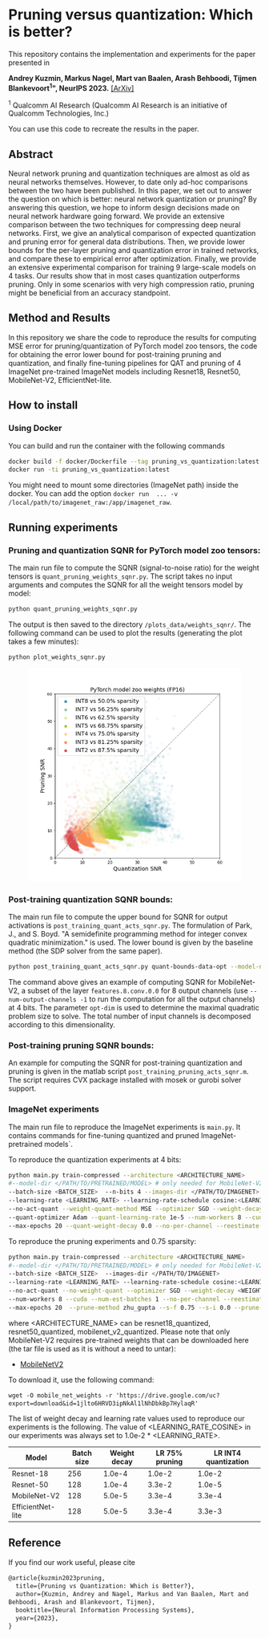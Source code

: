 # Pruning versus quantization: Which is better?
This repository contains the implementation and experiments for the paper presented in

**Andrey Kuzmin, Markus Nagel, Mart van Baalen, Arash Behboodi, Tijmen Blankevoort<sup>1</sup>", NeurIPS 2023.** 
[[ArXiv]](https://arxiv.org/pdf/2307.02973.pdf)

<sup>1</sup> Qualcomm AI Research (Qualcomm AI Research is an initiative of Qualcomm Technologies, Inc.)

You can use this code to recreate the results in the paper.

## Abstract
Neural network pruning and quantization techniques are almost as old as neural networks themselves. However, to date only ad-hoc comparisons between the two have been published. In this paper, we set out to answer the question on which is better: neural network quantization or pruning? By answering this question, we hope to inform design decisions made on neural network hardware going forward. 
We provide an extensive comparison between the two techniques for compressing deep neural networks. 
First, we give an analytical comparison of expected quantization and pruning error for general data distributions.
Then, we provide lower bounds for the per-layer pruning and quantization error in trained networks, and compare these to empirical error after optimization.
Finally, we provide an extensive experimental comparison for training 9 large-scale models on 4 tasks.
Our results show that in most cases quantization outperforms pruning. Only in some scenarios with very high compression ratio, pruning might be beneficial from an accuracy standpoint.

## Method and Results

In this repository we share the code to reproduce the results for computing MSE error for pruning/quantization of PyTorch model zoo tensors, the code for obtaining the error lower bound for post-training pruning and quantization, and finally fine-tuning pipelines for QAT and pruning of 4 ImageNet pre-trained ImageNet models including  Resnet18, Resnet50, MobileNet-V2, EfficientNet-lite.

## How to install

### Using Docker

You can build and run the container with the following commands

```bash
docker build -f docker/Dockerfile --tag pruning_vs_quantization:latest .
docker run -ti pruning_vs_quantization:latest
```

You might need to mount some directories (ImageNet path) inside the docker. You can add the option `docker run  ... -v /local/path/to/imagenet_raw:/app/imagenet_raw`.

## Running experiments
### Pruning and quantization SQNR for PyTorch model zoo tensors:
The main run file to compute the SQNR (signal-to-noise ratio) for the weight tensors is 
`quant_pruning_weights_sqnr.py`. The script takes no input arguments and computes the SQNR for all the weight tensors model by model:
```bash
python quant_pruning_weights_sqnr.py
```
The output is then saved to the directory `/plots_data/weights_sqnr/`. The following command can be used to plot the results (generating the plot takes a few minutes):
```bash
python plot_weights_sqnr.py
```

<p align="center">
    <img src="img/pytorch_model_zoo_sqnr.png " width="425"/>
</p>

### Post-training quantization SQNR bounds:
The main run file to compute the upper bound for SQNR for output activations is `post_training_quant_acts_sqnr.py`. The formulation of Park, J., and S. Boyd. "A semidefinite programming method for integer convex quadratic minimization." is used. The lower bound is given by the baseline method (the SDP solver from the same paper). 
```bash
python post_training_quant_acts_sqnr.py quant-bounds-data-opt --model-name mobilenet_v2 --range-search-method MSE --num-output-channels 8 --layer-name features.8.conv.0.0 --n-bits 4 --opt-dim 32 --verbose-solvers --image-net-dir </PATH/TO/IMAGENET>
```
The command above gives an example of computing SQNR for MobileNet-V2, a subset of the layer `features.8.conv.0.0` for 8 output channels (use `--num-output-channels -1` to run the computation for all the output channels) at 4 bits. The parameter `opt-dim` is used to determine the maximal quadratic problem size to solve. The total number of input channels is decomposed according to this dimensionality.

### Post-training pruning SQNR bounds:
An example for computing the SQNR for post-training quantization and pruning is given in the matlab script `post_training_pruning_acts_sqnr.m`. The script requires CVX package installed with mosek or gurobi solver support.   

### ImageNet experiments
The main run file to reproduce the ImageNet experiments is `main.py`. 
It contains commands for fine-tuning quantized and pruned ImageNet-pretrained models`.

To reproduce the quantization experiments at 4 bits:
```bash
python main.py train-compressed --architecture <ARCHITECTURE_NAME> 
#--model-dir </PATH/TO/PRETRAINED/MODEL> # only needed for MobileNet-V2
--batch-size <BATCH_SIZE>  --n-bits 4 --images-dir </PATH/TO/IMAGENET>
--learning-rate <LEARNING_RATE> --learning-rate-schedule cosine:<LEARNING_RATE_COSINE>   
--no-act-quant --weight-quant-method MSE --optimizer SGD --weight-decay <WEIGHT_DECAY> --sep-quant-optimizer 
--quant-optimizer Adam --quant-learning-rate 1e-5 --num-workers 8 --cuda --num-est-batches 1 
--max-epochs 20 --quant-weight-decay 0.0 --no-per-channel --reestimate-bn-stats
 ```

To reproduce the pruning experiments and 0.75 sparsity:
```bash
python main.py train-compressed --architecture <ARCHITECTURE_NAME> 
#--model-dir </PATH/TO/PRETRAINED/MODEL> # only needed for MobileNet-V2 
--batch-size <BATCH_SIZE>  --images-dir </PATH/TO/IMAGENET>
--learning-rate <LEARNING_RATE> --learning-rate-schedule cosine:<LEARNING_RATE_COSINE> 
--no-act-quant --no-weight-quant --optimizer SGD --weight-decay <WEIGHT_DECAY> --no-sep-quant-optimizer 
--num-workers 8 --cuda --num-est-batches 1 --no-per-channel --reestimate-bn-stats
--max-epochs 20  --prune-method zhu_gupta --s-f 0.75 --s-i 0.0 --prune-epoch-start 0 --prune-last-epoch 15 
 ```

where <ARCHITECTURE_NAME> can be resnet18_quantized, resnet50_quantized, mobilenet_v2_quantized. 
Please note that only MobileNet-V2 requires pre-trained weights that can be downloaded here (the tar file is used as it is without a need to untar):
- [MobileNetV2](https://drive.google.com/open?id=1jlto6HRVD3ipNkAl1lNhDbkBp7HylaqR)

To download it, use the following command:
```
wget -O mobile_net_weights -r 'https://drive.google.com/uc?export=download&id=1jlto6HRVD3ipNkAl1lNhDbkBp7HylaqR'
```

The list of weight decay and learning rate values used to reproduce our experiments is the following.
The value of <LEARNING_RATE_COSINE> in our experiments was always set to 1.0e-2 * <LEARNING_RATE>.

| Model             | Batch size | Weight decay | LR 75% pruning | LR INT4 quantization |
|-------------------|------------|--------------|----------------|----------------------|
| Resnet-18         | 256        | 1.0e-4       | 1.0e-2         | 1.0e-2               |
| Resnet-50         | 128        | 1.0e-4       | 3.3e-2         | 1.0e-5               |
| MobileNet-V2      | 128        | 5.0e-5       | 3.3e-4         | 3.3e-4               |
| EfficientNet-lite | 128        | 5.0e-5       | 3.3e-4         | 3.3e-3               |

## Reference
If you find our work useful, please cite
```
@article{kuzmin2023pruning,
  title={Pruning vs Quantization: Which is Better?},
  author={Kuzmin, Andrey and Nagel, Markus and Van Baalen, Mart and Behboodi, Arash and Blankevoort, Tijmen},
  booktitle={Neural Information Processing Systems},  
  year={2023},
}
```
